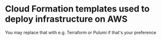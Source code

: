 # Cloud Formation templates used to deploy infrastructure on AWS
You may replace that with e.g. Terraform or Pulumi if that's your preference
